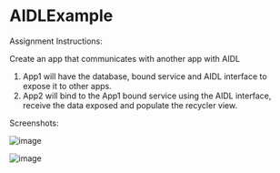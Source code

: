 # AIDLExample
Assignment Instructions:

Create an app that communicates with another app with AIDL
1. App1 will have the database, bound service and AIDL interface to expose it to other apps.
2. App2 will bind to the App1 bound service using the AIDL interface, receive the data exposed and populate the recycler view. 


Screenshots:

![image](https://user-images.githubusercontent.com/44408528/50285520-73d53180-042a-11e9-91b1-0c222c603ca8.png)

![image](https://user-images.githubusercontent.com/44408528/50285577-9f581c00-042a-11e9-8017-a364bd546199.png)
